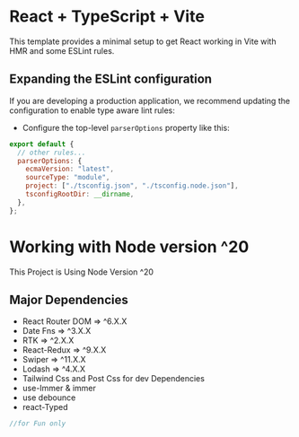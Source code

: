 # React + TypeScript + Vite

This template provides a minimal setup to get React working in Vite with HMR and some ESLint rules.

## Expanding the ESLint configuration

If you are developing a production application, we recommend updating the configuration to enable type aware lint rules:

- Configure the top-level `parserOptions` property like this:

```js
export default {
  // other rules...
  parserOptions: {
    ecmaVersion: "latest",
    sourceType: "module",
    project: ["./tsconfig.json", "./tsconfig.node.json"],
    tsconfigRootDir: __dirname,
  },
};
```

# Working with Node version ^20

This Project is Using Node Version ^20

## Major Dependencies

- React Router DOM => ^6.X.X
- Date Fns => ^3.X.X
- RTK => ^2.X.X
- React-Redux => ^9.X.X
- Swiper => ^11.X.X
- Lodash => ^4.X.X
- Tailwind Css and Post Css for dev Dependencies
- use-Immer & immer
- use debounce
- react-Typed

```js
//for Fun only
```
